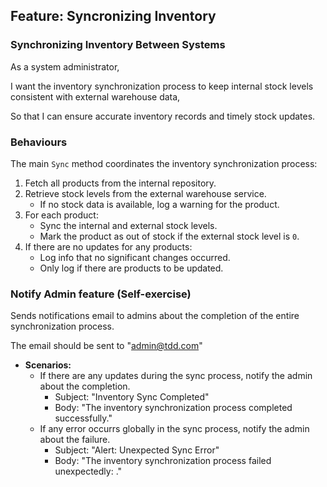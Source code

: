 ## Feature: Syncronizing Inventory

### Synchronizing Inventory Between Systems

As a system administrator,

I want the inventory synchronization process to keep internal stock levels consistent with external warehouse data,

So that I can ensure accurate inventory records and timely stock updates.

### Behaviours

The main `Sync` method coordinates the inventory synchronization process:

1. Fetch all products from the internal repository.
1. Retrieve stock levels from the external warehouse service.
   - If no stock data is available, log a warning for the product.
1. For each product:
   - Sync the internal and external stock levels.
   - Mark the product as out of stock if the external stock level is `0`.
1. If there are no updates for any products:
   - Log info that no significant changes occurred.
   - Only log if there are products to be updated.

### Notify Admin feature (Self-exercise)

Sends notifications email to admins about the completion of the entire synchronization process.

The email should be sent to "admin@tdd.com"

- **Scenarios:**
  - If there are any updates during the sync process, notify the admin about the completion.
	  - Subject: "Inventory Sync Completed"
	  - Body: "The inventory synchronization process completed successfully."
  - If any error occurrs globally in the sync process, notify the admin about the failure.
	  - Subject: "Alert: Unexpected Sync Error"
	  - Body: "The inventory synchronization process failed unexpectedly: <error>."
